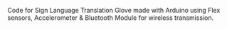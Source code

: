 Code for Sign Language Translation Glove made with Arduino using Flex sensors, Accelerometer & Bluetooth Module for wireless transmission.